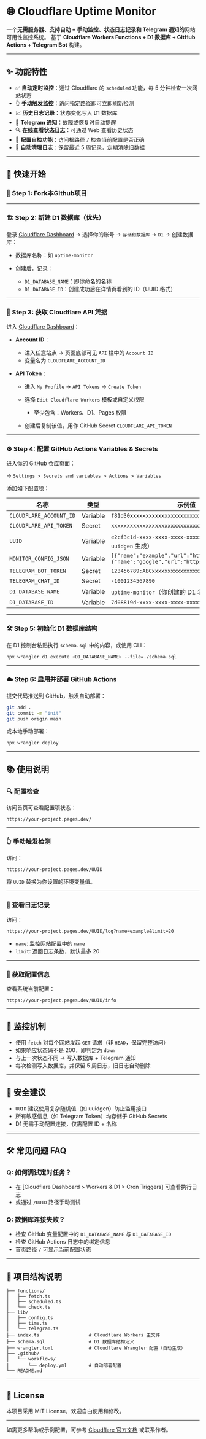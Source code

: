 # 🌐 Cloudflare Uptime Monitor

一个**无需服务器、支持自动 + 手动监控、状态日志记录和 Telegram 通知的**网站可用性监控系统。
基于 **Cloudflare Workers Functions + D1 数据库 + GitHub Actions + Telegram Bot** 构建。

---

## ✨ 功能特性

* ✅ **自动定时监控**：通过 Cloudflare 的 `scheduled` 功能，每 5 分钟检查一次网站状态
* 👆 **手动触发监控**：访问指定路径即可立即刷新检测
* 📈 **历史日志记录**：状态变化写入 D1 数据库
* 🚨 **Telegram 通知**：故障或恢复时自动提醒
* 🔍 **在线查看状态日志**：可通过 Web 查看历史状态
* 🔧 **配置自检功能**：访问根路径 `/` 检查当前配置是否正确
* 🧹 **自动清理日志**：保留最近 5 周记录，定期清除旧数据

---

## 🚀 快速开始

### 🧩 Step 1: Fork本GIthub项目

---

### 🏗️ Step 2: 新建 D1 数据库（优先）

登录 [Cloudflare Dashboard](https://dash.cloudflare.com/) → 选择你的账号 → `存储和数据库` → `D1` → 创建数据库：

* 数据库名称：如 `uptime-monitor`
* 创建后，记录：

  * `D1_DATABASE_NAME`：即你命名的名称
  * `D1_DATABASE_ID`：创建成功后在详情页看到的 ID（UUID 格式）

---

### 🔑 Step 3: 获取 Cloudflare API 凭据

进入 [Cloudflare Dashboard](https://dash.cloudflare.com/)：

* **Account ID**：

  * 进入任意站点 → 页面底部可见 `API` 栏中的 `Account ID`
  * 变量名为 `CLOUDFLARE_ACCOUNT_ID`
* **API Token**：

  * 进入 `My Profile` → `API Tokens` → `Create Token`
  * 选择 `Edit Cloudflare Workers` 模板或自定义权限

    * 至少包含：Workers、D1、Pages 权限
  * 创建后复制该值，用作 GitHub Secret `CLOUDFLARE_API_TOKEN`

---

### ⚙️ Step 4: 配置 GitHub Actions Variables & Secrets

进入你的 GitHub 仓库页面：

→ `Settings > Secrets and variables > Actions > Variables`

添加如下配置项：

| 名称                      | 类型       | 示例值                                                                                             |
| ----------------------- | -------- | ----------------------------------------------------------------------------------------------- |
| `CLOUDFLARE_ACCOUNT_ID` | Variable | `f81d30xxxxxxxxxxxxxxxxxxxxxx`                                                                  |
| `CLOUDFLARE_API_TOKEN`  | Secret   | `xxxxxxxxxxxxxxxxxxxxxxxxxxxxxxxx`                                                              |
| `UUID`                  | Variable | `e2cf3c1d-xxxx-xxxx-xxxx-xxxxxxxxxxxx`（可用 `uuidgen` 生成）                                         |
| `MONITOR_CONFIG_JSON`   | Variable | `[{"name":"example","url":"https://example.com"},{"name":"google","url":"https://google.com"}]` |
| `TELEGRAM_BOT_TOKEN`    | Secret   | `123456789:ABCxxxxxxxxxxxxxxxxxxxxxxxx`                                                         |
| `TELEGRAM_CHAT_ID`      | Secret   | `-1001234567890`                                                                                |
| `D1_DATABASE_NAME`      | Variable | `uptime-monitor`（你创建的 D1 名称）                                                                    |
| `D1_DATABASE_ID`        | Variable | `7d08819d-xxxx-xxxx-xxxx-xxxxxxxxxxxx`                                                          |

---

### 🛠️ Step 5: 初始化 D1 数据库结构

在 D1 控制台粘贴执行 `schema.sql` 中的内容，或使用 CLI：

```bash
npx wrangler d1 execute <D1_DATABASE_NAME> --file=./schema.sql
```

---

### ☁️ Step 6: 启用并部署 GitHub Actions

提交代码推送到 GitHub，触发自动部署：

```bash
git add .
git commit -m "init"
git push origin main
```

或本地手动部署：

```bash
npx wrangler deploy
```

---

## 📚 使用说明

### 🔍 配置检查

访问首页可查看配置项状态：

```
https://your-project.pages.dev/
```

---

### 👆 手动触发检测

访问：

```
https://your-project.pages.dev/UUID
```

将 `UUID` 替换为你设置的环境变量值。

---

### 📜 查看日志记录

访问：

```
https://your-project.pages.dev/UUID/log?name=example&limit=20
```

* `name`: 监控网站配置中的 `name`
* `limit`: 返回日志条数，默认最多 20

---

### 🧾 获取配置信息

查看系统当前配置：

```
https://your-project.pages.dev/UUID/info
```

---

## 🧠 监控机制

* 使用 `fetch` 对每个网站发起 `GET` 请求（非 `HEAD`，保留完整访问）
* 如果响应状态码不是 200，即判定为 `down`
* 与上一次状态不同 → 写入数据库 + Telegram 通知
* 每次检测写入数据库，并保留 5 周日志，旧日志自动删除

---

## 🔐 安全建议

* `UUID` 建议使用复杂随机值（如 uuidgen）防止滥用接口
* 所有敏感信息（如 Telegram Token）均存储于 GitHub Secrets
* D1 无需手动配置连接，仅需配置 ID + 名称

---

## 🛠️ 常见问题 FAQ

### Q: 如何调试定时任务？

* 在 \[Cloudflare Dashboard > Workers & D1 > Cron Triggers] 可查看执行日志
* 或通过 `/UUID` 路径手动测试

### Q: 数据库连接失败？

* 检查 GitHub 变量配置中的 `D1_DATABASE_NAME` 与 `D1_DATABASE_ID`
* 检查 GitHub Actions 日志中的绑定信息
* 首页路径 `/` 可显示当前配置状态

---

## 📁 项目结构说明

```
├── functions/
│   ├── fetch.ts
│   ├── scheduled.ts
│   └── check.ts
├── lib/
│   ├── config.ts
│   ├── time.ts
│   └── telegram.ts
├── index.ts                  # Cloudflare Workers 主文件
├── schema.sql                # D1 数据库结构定义
├── wrangler.toml             # Cloudflare Wrangler 配置（自动生成）
├── .github/
│   └── workflows/
│       └── deploy.yml        # 自动部署配置
└── README.md
```

---

## 📝 License

本项目采用 MIT License，欢迎自由使用和修改。

---

如需更多帮助或示例配置，可参考 [Cloudflare 官方文档](https://developers.cloudflare.com/workers/) 或联系作者。